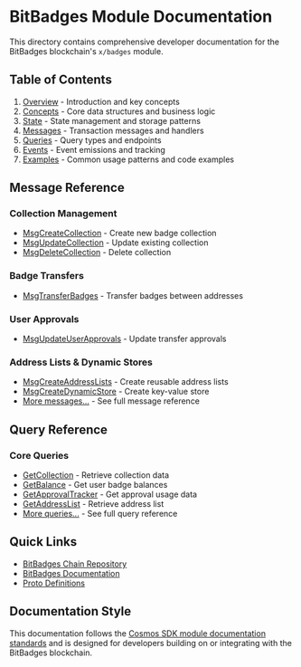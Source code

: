 # BitBadges Module Documentation

This directory contains comprehensive developer documentation for the BitBadges blockchain's `x/badges` module.

## Table of Contents

1. [Overview](./01-overview.md) - Introduction and key concepts
2. [Concepts](./02-concepts.md) - Core data structures and business logic
3. [State](./03-state.md) - State management and storage patterns
4. [Messages](./messages/) - Transaction messages and handlers
5. [Queries](./queries/) - Query types and endpoints
6. [Events](./06-events.md) - Event emissions and tracking
7. [Examples](./11-examples.md) - Common usage patterns and code examples

## Message Reference

### Collection Management
- [MsgCreateCollection](./messages/msg-create-collection.md) - Create new badge collection
- [MsgUpdateCollection](./messages/msg-update-collection.md) - Update existing collection
- [MsgDeleteCollection](./messages/msg-delete-collection.md) - Delete collection

### Badge Transfers
- [MsgTransferBadges](./messages/msg-transfer-badges.md) - Transfer badges between addresses

### User Approvals
- [MsgUpdateUserApprovals](./messages/msg-update-user-approvals.md) - Update transfer approvals

### Address Lists & Dynamic Stores
- [MsgCreateAddressLists](./messages/msg-create-address-lists.md) - Create reusable address lists
- [MsgCreateDynamicStore](./messages/msg-create-dynamic-store.md) - Create key-value store
- [More messages...](./messages/) - See full message reference

## Query Reference

### Core Queries
- [GetCollection](./queries/get-collection.md) - Retrieve collection data
- [GetBalance](./queries/get-balance.md) - Get user badge balances
- [GetApprovalTracker](./queries/get-approval-tracker.md) - Get approval usage data
- [GetAddressList](./queries/get-address-list.md) - Retrieve address list
- [More queries...](./queries/) - See full query reference

## Quick Links

- [BitBadges Chain Repository](https://github.com/bitbadges/bitbadgeschain)
- [BitBadges Documentation](https://docs.bitbadges.io)
- [Proto Definitions](https://github.com/bitbadges/bitbadgeschain/tree/master/proto/badges)

## Documentation Style

This documentation follows the [Cosmos SDK module documentation standards](https://docs.cosmos.network/main/building-modules/README) and is designed for developers building on or integrating with the BitBadges blockchain.
